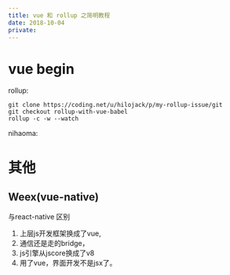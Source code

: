 ```yaml
---
title: vue 和 rollup 之简明教程
date: 2018-10-04
private:
---
```

# vue begin
rollup:

    git clone https://coding.net/u/hilojack/p/my-rollup-issue/git
    git checkout rollup-with-vue-babel
    rollup -c -w --watch

nihaoma:

# 其他

## Weex(vue-native)
与react-native 区别
1. 上层js开发框架换成了vue,
2. 通信还是走的bridge，
3. js引擎从jscore换成了v8
4. 用了vue，界面开发不是jsx了。
